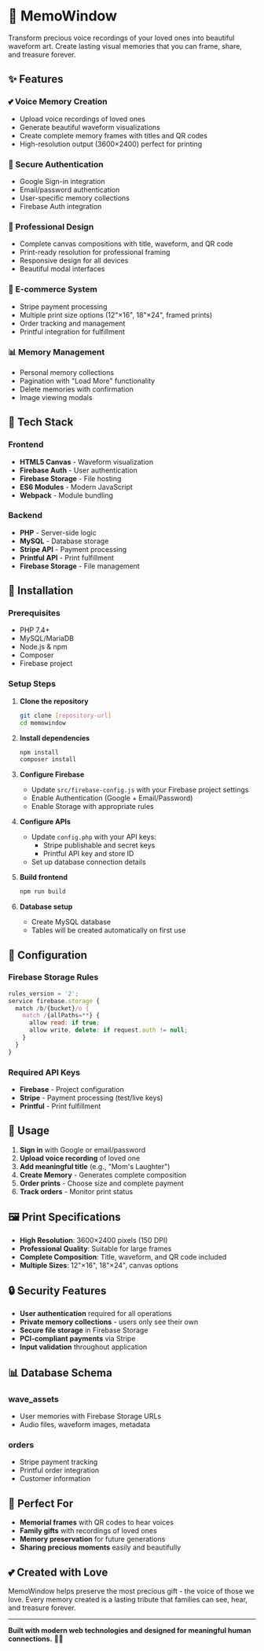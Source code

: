 # 🎵 MemoWindow

Transform precious voice recordings of your loved ones into beautiful waveform art. Create lasting visual memories that you can frame, share, and treasure forever.

## ✨ Features

### 💕 Voice Memory Creation
- Upload voice recordings of loved ones
- Generate beautiful waveform visualizations
- Create complete memory frames with titles and QR codes
- High-resolution output (3600×2400) perfect for printing

### 🔐 Secure Authentication
- Google Sign-in integration
- Email/password authentication
- User-specific memory collections
- Firebase Auth integration

### 🎨 Professional Design
- Complete canvas compositions with title, waveform, and QR code
- Print-ready resolution for professional framing
- Responsive design for all devices
- Beautiful modal interfaces

### 🛒 E-commerce System
- Stripe payment processing
- Multiple print size options (12"×16", 18"×24", framed prints)
- Order tracking and management
- Printful integration for fulfillment

### 📊 Memory Management
- Personal memory collections
- Pagination with "Load More" functionality
- Delete memories with confirmation
- Image viewing modals

## 🚀 Tech Stack

### Frontend
- **HTML5 Canvas** - Waveform visualization
- **Firebase Auth** - User authentication
- **Firebase Storage** - File hosting
- **ES6 Modules** - Modern JavaScript
- **Webpack** - Module bundling

### Backend
- **PHP** - Server-side logic
- **MySQL** - Database storage
- **Stripe API** - Payment processing
- **Printful API** - Print fulfillment
- **Firebase Storage** - File management

## 🔧 Installation

### Prerequisites
- PHP 7.4+
- MySQL/MariaDB
- Node.js & npm
- Composer
- Firebase project

### Setup Steps

1. **Clone the repository**
   ```bash
   git clone [repository-url]
   cd memowindow
   ```

2. **Install dependencies**
   ```bash
   npm install
   composer install
   ```

3. **Configure Firebase**
   - Update `src/firebase-config.js` with your Firebase project settings
   - Enable Authentication (Google + Email/Password)
   - Enable Storage with appropriate rules

4. **Configure APIs**
   - Update `config.php` with your API keys:
     - Stripe publishable and secret keys
     - Printful API key and store ID
   - Set up database connection details

5. **Build frontend**
   ```bash
   npm run build
   ```

6. **Database setup**
   - Create MySQL database
   - Tables will be created automatically on first use

## 🔑 Configuration

### Firebase Storage Rules
```javascript
rules_version = '2';
service firebase.storage {
  match /b/{bucket}/o {
    match /{allPaths=**} {
      allow read: if true;
      allow write, delete: if request.auth != null;
    }
  }
}
```

### Required API Keys
- **Firebase** - Project configuration
- **Stripe** - Payment processing (test/live keys)
- **Printful** - Print fulfillment

## 📱 Usage

1. **Sign in** with Google or email/password
2. **Upload voice recording** of loved one
3. **Add meaningful title** (e.g., "Mom's Laughter")
4. **Create Memory** - Generates complete composition
5. **Order prints** - Choose size and complete payment
6. **Track orders** - Monitor print status

## 🖼️ Print Specifications

- **High Resolution**: 3600×2400 pixels (150 DPI)
- **Professional Quality**: Suitable for large frames
- **Complete Composition**: Title, waveform, and QR code included
- **Multiple Sizes**: 12"×16", 18"×24", canvas options

## 🔒 Security Features

- **User authentication** required for all operations
- **Private memory collections** - users only see their own
- **Secure file storage** in Firebase Storage
- **PCI-compliant payments** via Stripe
- **Input validation** throughout application

## 📊 Database Schema

### wave_assets
- User memories with Firebase Storage URLs
- Audio files, waveform images, metadata

### orders
- Stripe payment tracking
- Printful order integration
- Customer information

## 🎯 Perfect For

- **Memorial frames** with QR codes to hear voices
- **Family gifts** with recordings of loved ones
- **Memory preservation** for future generations
- **Sharing precious moments** easily and beautifully

## 💕 Created with Love

MemoWindow helps preserve the most precious gift - the voice of those we love. Every memory created is a lasting tribute that families can see, hear, and treasure forever.

---

**Built with modern web technologies and designed for meaningful human connections.** 🎵💕
